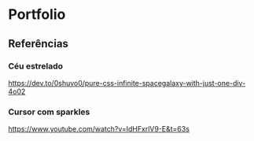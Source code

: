 # Portfolio





## Referências

### Céu estrelado
https://dev.to/0shuvo0/pure-css-infinite-spacegalaxy-with-just-one-div-4o02

### Cursor com sparkles
https://www.youtube.com/watch?v=IdHFxrlV9-E&t=63s
